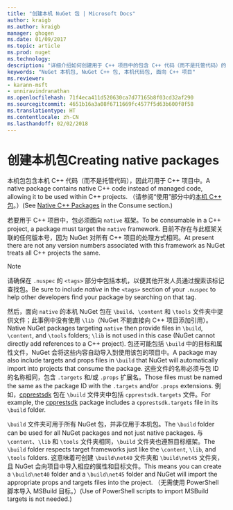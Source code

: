 ```yaml
---
title: "创建本机 NuGet 包 | Microsoft Docs"
author: kraigb
ms.author: kraigb
manager: ghogen
ms.date: 01/09/2017
ms.topic: article
ms.prod: nuget
ms.technology: 
description: "详细介绍如何创建用于 C++ 项目中的包含 C++ 代码（而不是托管代码）的本机 NuGet 包。"
keywords: "NuGet 本机包, NuGet C++ 包, 本机代码包, 面向 C++ 项目"
ms.reviewer:
- karann-msft
- unniravindranathan
ms.openlocfilehash: 71f4eca411d520630ca7d77165b8f03cd32af290
ms.sourcegitcommit: 4651b16a3a08f6711669fc4577f5d63b600f8f58
ms.translationtype: HT
ms.contentlocale: zh-CN
ms.lasthandoff: 02/02/2018
---
```

# <a name="creating-native-packages"></a><span data-ttu-id="87953-104">创建本机包</span><span class="sxs-lookup"><span data-stu-id="87953-104">Creating native packages</span></span>

<span data-ttu-id="87953-105">本机包包含本机 C++ 代码（而不是托管代码），因此可用于 C++ 项目中。</span><span class="sxs-lookup"><span data-stu-id="87953-105">A native package contains native C++ code instead of managed code, allowing it to be used within C++ projects.</span></span> <span data-ttu-id="87953-106">（请参阅“使用”部分中的[本机 C++ 包](../consume-packages/finding-and-choosing-packages.md#native-cpp-packages)。）</span><span class="sxs-lookup"><span data-stu-id="87953-106">(See [Native C++ Packages](../consume-packages/finding-and-choosing-packages.md#native-cpp-packages) in the Consume section.)</span></span>

<span data-ttu-id="87953-107">若要用于 C++ 项目中，包必须面向 `native` 框架。</span><span class="sxs-lookup"><span data-stu-id="87953-107">To be consumable in a C++ project, a package must target the `native` framework.</span></span> <span data-ttu-id="87953-108">目前不存在与此框架关联的任何版本号，因为 NuGet 对所有 C++ 项目的处理方式相同。</span><span class="sxs-lookup"><span data-stu-id="87953-108">At present there are not any version numbers associated with this framework as NuGet treats all C++ projects the same.</span></span>

> [!Note]
> <span data-ttu-id="87953-109">请确保在 `.nuspec` 的 `<tags>` 部分中包括本机，以便其他开发人员通过搜索该标记查找包。</span><span class="sxs-lookup"><span data-stu-id="87953-109">Be sure to include *native* in the `<tags>` section of your `.nuspec` to help other developers find your package by searching on that tag.</span></span>

<span data-ttu-id="87953-110">然后，面向 `native` 的本机 NuGet 包在 `\build`、`\content` 和 `\tools` 文件夹中提供文件；此事例中没有使用 `\lib`（NuGet 不能直接向 C++ 项目添加引用）。</span><span class="sxs-lookup"><span data-stu-id="87953-110">Native NuGet packages targeting `native` then provide files in `\build`, `\content`, and `\tools` folders; `\lib` is not used in this case (NuGet cannot directly add references to a C++ project).</span></span> <span data-ttu-id="87953-111">包还可能包括 `\build` 中的目标和属性文件，NuGet 会将这些内容自动导入到使用该包的项目中。</span><span class="sxs-lookup"><span data-stu-id="87953-111">A package may also include targets and props files in `\build` that NuGet will automatically import into projects that consume the package.</span></span> <span data-ttu-id="87953-112">这些文件的名称必须与包 ID 的名称相同，包含 `.targets` 和/或 `.props` 扩展名。</span><span class="sxs-lookup"><span data-stu-id="87953-112">Those files must be named the same as the package ID with the `.targets` and/or `.props` extensions.</span></span> <span data-ttu-id="87953-113">例如，[cpprestsdk](https://nuget.org/packages/cpprestsdk/) 包在 `\build` 文件夹中包括 `cpprestsdk.targets` 文件。</span><span class="sxs-lookup"><span data-stu-id="87953-113">For example, the [cpprestsdk](https://nuget.org/packages/cpprestsdk/) package includes a `cpprestsdk.targets` file in its `\build` folder.</span></span>

<span data-ttu-id="87953-114">`\build` 文件夹可用于所有 NuGet 包，并非仅用于本机包。</span><span class="sxs-lookup"><span data-stu-id="87953-114">The `\build` folder can be used for all NuGet packages and not just native packages.</span></span> <span data-ttu-id="87953-115">与 `\content`、`\lib` 和 `\tools` 文件夹相同，`\build` 文件夹也遵照目标框架。</span><span class="sxs-lookup"><span data-stu-id="87953-115">The `\build` folder respects target frameworks just like the `\content`, `\lib`, and `\tools` folders.</span></span> <span data-ttu-id="87953-116">这意味着可创建 `\build\net40` 文件夹和 `\build\net45` 文件夹，且 NuGet 会向项目中导入相应的属性和目标文件。</span><span class="sxs-lookup"><span data-stu-id="87953-116">This means you can create a `\build\net40` folder and a `\build\net45` folder and NuGet will import the appropriate props and targets files into the project.</span></span> <span data-ttu-id="87953-117">（无需使用 PowerShell 脚本导入 MSBuild 目标。）</span><span class="sxs-lookup"><span data-stu-id="87953-117">(Use of PowerShell scripts to import MSBuild targets is not needed.)</span></span>
